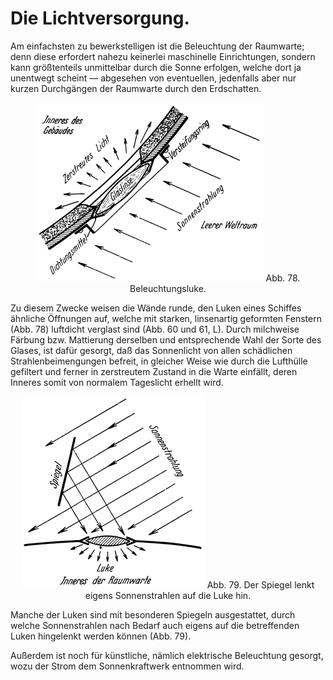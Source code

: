 Die Lichtversorgung.
====================

Am einfachsten zu bewerkstelligen ist die Beleuchtung der
Raumwarte; denn diese erfordert nahezu keinerlei maschinelle Einrichtungen,
sondern kann größtenteils unmittelbar durch die Sonne erfolgen‚
welche dort ja unentwegt scheint — abgesehen von eventuellen,
jedenfalls aber nur kurzen Durchgängen der Raumwarte durch den Erdschatten.

<div align="center" float="right"><img alt="Beleuchtungsluke" src="abb78.png"/>
Abb. 78. Beleuchtungsluke.</div>

Zu diesem Zwecke weisen die Wände runde, den Luken eines Schiffes
ähnliche Öffnungen auf, welche mit starken, linsenartig geformten
Fenstern (Abb. 78) luftdicht verglast sind (Abb. 60 und 61, L).
Durch milchweise Färbung bzw. Mattierung derselben und entsprechende
Wahl der Sorte des Glases, ist dafür gesorgt, daß das Sonnenlicht von allen schädlichen
Strahlenbeimengungen befreit, in gleicher Weise wie durch die Lufthülle
gefiltert und ferner in zerstreutem Zustand in die Warte einfällt,
deren Inneres somit von normalem Tageslicht erhellt wird.

<div align="center" float="right"><img alt="Der Spiegel lenkt eigens Sonnenstrahlen auf die Luke hin" src="abb79.png"/>
Abb. 79. Der Spiegel lenkt eigens Sonnenstrahlen auf die Luke hin.</div>

Manche der Luken sind mit besonderen Spiegeln ausgestattet, durch welche Sonnenstrahlen nach
Bedarf auch eigens auf die betreffenden Luken hingelenkt werden
können (Abb. 79).

Außerdem ist noch für künstliche, nämlich elektrische Beleuchtung
gesorgt, wozu der Strom dem Sonnenkraftwerk entnommen wird.

